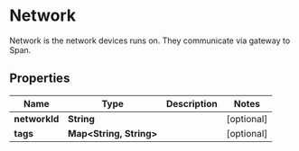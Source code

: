 

# Network

Network is the network devices runs on. They communicate via gateway to Span.

## Properties

Name | Type | Description | Notes
------------ | ------------- | ------------- | -------------
**networkId** | **String** |  |  [optional]
**tags** | **Map&lt;String, String&gt;** |  |  [optional]



